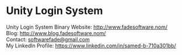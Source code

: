# Unity Login System
 Unity Login System Binary
Website: http://www.fadesoftware.nom/
<br>
Blog: http://www.blog.fadesoftware.nom/
<br>
Contact: softwarefade@gmail.com
<br>
My LinkedIn Profile: https://www.linkedin.com/in/samed-b-710a301bb/
<br>
